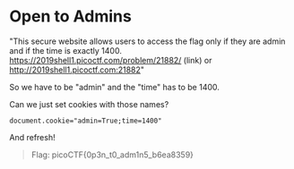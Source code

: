 # Open to Admins

"This secure website allows users to access the flag only if they are admin and if the time is exactly 1400. https://2019shell1.picoctf.com/problem/21882/ (link) or http://2019shell1.picoctf.com:21882"

So we have to be "admin" and the "time" has to be 1400.

Can we just set cookies with those names?

`document.cookie="admin=True;time=1400"`

And refresh!

> Flag: picoCTF{0p3n_t0_adm1n5_b6ea8359}
